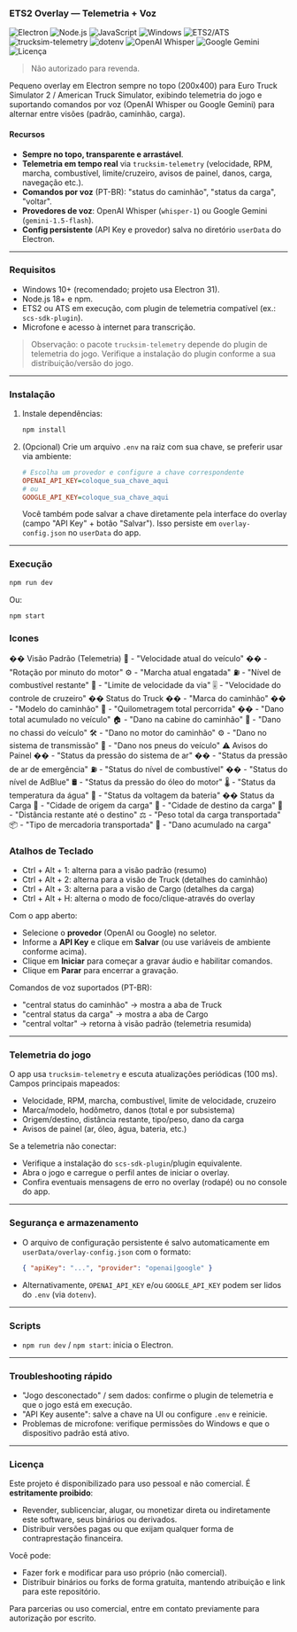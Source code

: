 ### ETS2 Overlay — Telemetria + Voz

![Electron](https://img.shields.io/badge/Electron-31.x-47848F?logo=electron&logoColor=white)
![Node.js](https://img.shields.io/badge/Node.js-18%2B-339933?logo=node.js&logoColor=white)
![JavaScript](https://img.shields.io/badge/JavaScript-ES2022-F7DF1E?logo=javascript&logoColor=black)
![Windows](https://img.shields.io/badge/Windows-10%2B-0078D6?logo=windows&logoColor=white)
![ETS2/ATS](https://img.shields.io/badge/ETS2%2FATS-Telemetry-FFCC00)
![trucksim-telemetry](https://img.shields.io/npm/v/trucksim-telemetry?label=trucksim-telemetry)
![dotenv](https://img.shields.io/badge/dotenv-16.x-000000)
![OpenAI Whisper](https://img.shields.io/badge/OpenAI-Whisper-412991?logo=openai&logoColor=white)
![Google Gemini](https://img.shields.io/badge/Google-Gemini-4285F4?logo=google&logoColor=white)
![Licença](https://img.shields.io/badge/License-Nao%20autorizada%20para%20revenda-red)

> Não autorizado para revenda.

Pequeno overlay em Electron sempre no topo (200x400) para Euro Truck Simulator 2 / American Truck Simulator, exibindo telemetria do jogo e suportando comandos por voz (OpenAI Whisper ou Google Gemini) para alternar entre visões (padrão, caminhão, carga).

#### Recursos
- **Sempre no topo, transparente e arrastável**.
- **Telemetria em tempo real** via `trucksim-telemetry` (velocidade, RPM, marcha, combustível, limite/cruzeiro, avisos de painel, danos, carga, navegação etc.).
- **Comandos por voz** (PT-BR): "status do caminhão", "status da carga", "voltar".
- **Provedores de voz**: OpenAI Whisper (`whisper-1`) ou Google Gemini (`gemini-1.5-flash`).
- **Config persistente** (API Key e provedor) salva no diretório `userData` do Electron.

---

### Requisitos
- Windows 10+ (recomendado; projeto usa Electron 31).
- Node.js 18+ e npm.
- ETS2 ou ATS em execução, com plugin de telemetria compatível (ex.: `scs-sdk-plugin`).
- Microfone e acesso à internet para transcrição.

> Observação: o pacote `trucksim-telemetry` depende do plugin de telemetria do jogo. Verifique a instalação do plugin conforme a sua distribuição/versão do jogo.

---

### Instalação
1. Instale dependências:
   ```bash
   npm install
   ```
2. (Opcional) Crie um arquivo `.env` na raiz com sua chave, se preferir usar via ambiente:
   ```ini
   # Escolha um provedor e configure a chave correspondente
   OPENAI_API_KEY=coloque_sua_chave_aqui
   # ou
   GOOGLE_API_KEY=coloque_sua_chave_aqui
   ```
   Você também pode salvar a chave diretamente pela interface do overlay (campo "API Key" + botão "Salvar"). Isso persiste em `overlay-config.json` no `userData` do app.

---

### Execução
```bash
npm run dev
```
Ou:
```bash
npm start
```

### Icones 
�� Visão Padrão (Telemetria)
🚗 - "Velocidade atual do veículo"
�� - "Rotação por minuto do motor"
⚙️ - "Marcha atual engatada"
⛽ - "Nível de combustível restante"
🚦 - "Limite de velocidade da via"
🎚️ - "Velocidade do controle de cruzeiro"
�� Status do Truck
��️ - "Marca do caminhão"
�� - "Modelo do caminhão"
🧭 - "Quilometragem total percorrida"
�� - "Dano total acumulado no veículo"
🏠 - "Dano na cabine do caminhão"
🧱 - "Dano no chassi do veículo"
🛠️ - "Dano no motor do caminhão"
⚙️ - "Dano no sistema de transmissão"
🛞 - "Dano nos pneus do veículo"
⚠️ Avisos do Painel
�� - "Status da pressão do sistema de ar"
�� - "Status da pressão de ar de emergência"
⛽ - "Status do nível de combustível"
�� - "Status do nível de AdBlue"
🛢️ - "Status da pressão do óleo do motor"
🌡️ - "Status da temperatura da água"
🔋 - "Status da voltagem da bateria"
�� Status da Carga
📍 - "Cidade de origem da carga"
🎯 - "Cidade de destino da carga"
🧭 - "Distância restante até o destino"
⚖️ - "Peso total da carga transportada"
📦 - "Tipo de mercadoria transportada"
🧰 - "Dano acumulado na carga"

### Atalhos de Teclado
- Ctrl + Alt + 1: alterna para a visão padrão (resumo)
- Ctrl + Alt + 2: alterna para a visão de Truck (detalhes do caminhão)
- Ctrl + Alt + 3: alterna para a visão de Cargo (detalhes da carga)
- Ctrl + Alt + H: alterna o modo de foco/clique-através do overlay

Com o app aberto:
- Selecione o **provedor** (OpenAI ou Google) no seletor.
- Informe a **API Key** e clique em **Salvar** (ou use variáveis de ambiente conforme acima).
- Clique em **Iniciar** para começar a gravar áudio e habilitar comandos.
- Clique em **Parar** para encerrar a gravação.

Comandos de voz suportados (PT-BR):
- "central status do caminhão" → mostra a aba de Truck
- "central status da carga" → mostra a aba de Cargo
- "central voltar" → retorna à visão padrão (telemetria resumida)

---

### Telemetria do jogo
O app usa `trucksim-telemetry` e escuta atualizações periódicas (100 ms). Campos principais mapeados:
- Velocidade, RPM, marcha, combustível, limite de velocidade, cruzeiro
- Marca/modelo, hodômetro, danos (total e por subsistema)
- Origem/destino, distância restante, tipo/peso, dano da carga
- Avisos de painel (ar, óleo, água, bateria, etc.)

Se a telemetria não conectar:
- Verifique a instalação do `scs-sdk-plugin`/plugin equivalente.
- Abra o jogo e carregue o perfil antes de iniciar o overlay.
- Confira eventuais mensagens de erro no overlay (rodapé) ou no console do app.

---

### Segurança e armazenamento
- O arquivo de configuração persistente é salvo automaticamente em `userData/overlay-config.json` com o formato:
  ```json
  { "apiKey": "...", "provider": "openai|google" }
  ```
- Alternativamente, `OPENAI_API_KEY` e/ou `GOOGLE_API_KEY` podem ser lidos do `.env` (via `dotenv`).

---

### Scripts
- `npm run dev` / `npm start`: inicia o Electron.

---

### Troubleshooting rápido
- "Jogo desconectado" / sem dados: confirme o plugin de telemetria e que o jogo está em execução.
- "API Key ausente": salve a chave na UI ou configure `.env` e reinicie.
- Problemas de microfone: verifique permissões do Windows e que o dispositivo padrão está ativo.

---

### Licença
Este projeto é disponibilizado para uso pessoal e não comercial. É **estritamente proibido**:

- Revender, sublicenciar, alugar, ou monetizar direta ou indiretamente este software, seus binários ou derivados.
- Distribuir versões pagas ou que exijam qualquer forma de contraprestação financeira.

Você pode:

- Fazer fork e modificar para uso próprio (não comercial).
- Distribuir binários ou forks de forma gratuita, mantendo atribuição e link para este repositório.

Para parcerias ou uso comercial, entre em contato previamente para autorização por escrito.


